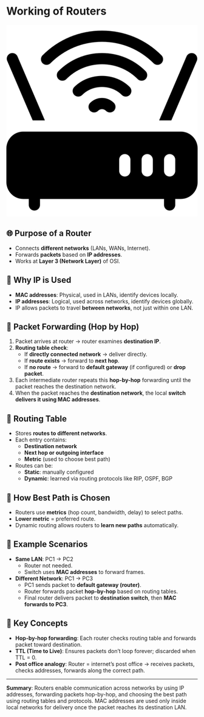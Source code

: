 # Working of Routers

![Router](./Images/wifi-router.png)

## 🌐 Purpose of a Router
- Connects **different networks** (LANs, WANs, Internet).
- Forwards **packets** based on **IP addresses**.
- Works at **Layer 3 (Network Layer)** of OSI.

## 🔹 Why IP is Used
- **MAC addresses**: Physical, used in LANs, identify devices locally.
- **IP addresses**: Logical, used across networks, identify devices globally.
- IP allows packets to travel **between networks**, not just within one LAN.

## 🔹 Packet Forwarding (Hop by Hop)
1. Packet arrives at router → router examines **destination IP**.
2. **Routing table check**:
   - If **directly connected network** → deliver directly.
   - If **route exists** → forward to **next hop**.
   - If **no route** → forward to **default gateway** (if configured) or **drop packet**.
3. Each intermediate router repeats this **hop-by-hop** forwarding until the packet reaches the destination network.
4. When the packet reaches the **destination network**, the local **switch delivers it using MAC addresses**.

## 🔹 Routing Table
- Stores **routes to different networks**.
- Each entry contains:
  - **Destination network**
  - **Next hop or outgoing interface**
  - **Metric** (used to choose best path)
- Routes can be:
  - **Static**: manually configured
  - **Dynamic**: learned via routing protocols like RIP, OSPF, BGP

## 🔹 How Best Path is Chosen
- Routers use **metrics** (hop count, bandwidth, delay) to select paths.
- **Lower metric** = preferred route.
- Dynamic routing allows routers to **learn new paths** automatically.

## 🔹 Example Scenarios
- **Same LAN**: PC1 → PC2
  - Router not needed.
  - Switch uses **MAC addresses** to forward frames.
- **Different Network**: PC1 → PC3
  - PC1 sends packet to **default gateway (router)**.
  - Router forwards packet **hop-by-hop** based on routing tables.
  - Final router delivers packet to **destination switch**, then **MAC forwards to PC3**.

## 🔹 Key Concepts
- **Hop-by-hop forwarding**: Each router checks routing table and forwards packet toward destination.
- **TTL (Time to Live)**: Ensures packets don’t loop forever; discarded when TTL = 0.
- **Post office analogy**: Router = internet’s post office → receives packets, checks addresses, forwards along the correct path.

---

**Summary**: Routers enable communication across networks by using IP addresses, forwarding packets hop-by-hop, and choosing the best path using routing tables and protocols. MAC addresses are used only inside local networks for delivery once the packet reaches its destination LAN.
